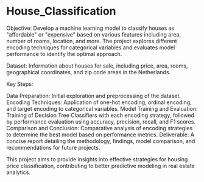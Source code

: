 # House_Classification
Objective: Develop a machine learning model to classify houses as "affordable" or "expensive" based on various features including area, number of rooms, location, and more. The project explores different encoding techniques for categorical variables and evaluates model performance to identify the optimal approach.

Dataset: Information about houses for sale, including price, area, rooms, geographical coordinates, and zip code areas in the Netherlands.

Key Steps:

Data Preparation: Initial exploration and preprocessing of the dataset.
Encoding Techniques: Application of one-hot encoding, ordinal encoding, and target encoding to categorical variables.
Model Training and Evaluation: Training of Decision Tree Classifiers with each encoding strategy, followed by performance evaluation using accuracy, precision, recall, and F1 scores.
Comparison and Conclusion: Comparative analysis of encoding strategies to determine the best model based on performance metrics.
Deliverable: A concise report detailing the methodology, findings, model comparison, and recommendations for future projects.

This project aims to provide insights into effective strategies for housing price classification, contributing to better predictive modeling in real estate analytics.

